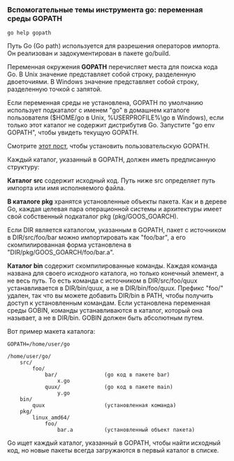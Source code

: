 ### Вспомогательные темы инструмента go: переменная среды GOPATH

```
go help gopath

```

Путь Go (Go path) используется для разрешения операторов импорта. Он реализован и задокументирован в пакете go/build.

Переменная окружения **GOPATH** перечисляет места для поиска кода Go. В Unix значение представляет собой строку, разделенную двоеточиями. В Windows значение представляет собой строку, разделенную точкой с запятой.

Если переменная среды не установлена, GOPATH по умолчанию использует подкаталог с именем "go" в домашнем каталоге пользователя ($HOME/go в Unix, %USERPROFILE%\\go в Windows), если только этот каталог не содержит дистрибутив Go. Запустите "go env GOPATH", чтобы увидеть текущую GOPATH.

Смотрите [этот пост](https://golang-blog.blogspot.com/2019/07/gopath-set-env.html), чтобы установить пользовательскую GOPATH.

Каждый каталог, указанный в GOPATH, должен иметь предписанную структуру:

**Каталог src** содержит исходный код. Путь ниже src определяет путь импорта или имя исполняемого файла.

**В каталоге pkg** хранятся установленные объекты пакета. Как и в дереве Go, каждая целевая пара операционной системы и архитектуры имеет свой собственный подкаталог pkg (pkg/GOOS\_GOARCH).

Если DIR является каталогом, указанным в GOPATH, пакет с источником в DIR/src/foo/bar можно импортировать как "foo/bar", а его скомпилированная форма установлена в "DIR/pkg/GOOS\_GOARCH/foo/bar.a".

**Каталог bin** содержит скомпилированные команды. Каждая команда названа для своего исходного каталога, но только конечный элемент, а не весь путь. То есть команда с источником в DIR/src/foo/quux устанавливается в DIR/bin/quux, а не в DIR/bin/foo/quux. Префикс "foo/" удален, так что вы можете добавить DIR/bin в PATH, чтобы получить доступ к установленным командам. Если установлена переменная среды GOBIN, команды устанавливаются в каталог, который она называет, а не в DIR/bin. GOBIN должен быть абсолютным путем.

Вот пример макета каталога:

```
GOPATH=/home/user/go

/home/user/go/
    src/
        foo/
            bar/               (go код в пакете bar)
                x.go
            quux/              (go код в пакете main)
                y.go
    bin/
        quux                   (установленная команда)
    pkg/
        linux_amd64/
            foo/
                bar.a          (установленный объект пакета)

```

Go ищет каждый каталог, указанный в GOPATH, чтобы найти исходный код, но новые пакеты всегда загружаются в первый каталог в списке.

